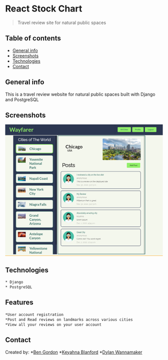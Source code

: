 # React Stock Chart
> Travel review site for natural public spaces

## Table of contents
* [General info](#general-info)
* [Screenshots](#screenshots)
* [Technologies](#technologies)
* [Contact](#contact)

## General info
This is a travel review website for natural public spaces built with Django and PostgreSQL

## Screenshots
![Example screenshot](./wayfarer.png)

## Technologies
    * Django
    * PostgreSQL

## Features
    *User account registration
    *Post and Read reviews on landmarks across various cities
    *View all your reviews on your user account

## Contact
Created by:
    *[Ben Gordon](https://benjaminwgordon.github.io/portfolio/)
    *[Keyahna Blanford](https://github.com/keyahnajanae)
    *[Dylan Wannamaker](https://github.com/dwannamaker)